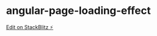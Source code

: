 # angular-page-loading-effect

[Edit on StackBlitz ⚡️](https://stackblitz.com/edit/angular-page-loading-effect)